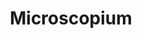---
cc-type: constellation
title: "Microscopium"
hashtag: microscopium
borders:
  - Capricornus
  - Grus
  - Indus
  - Piscis Austrinus
  - Sagittarius
  - Telescopium
subdivision-of:
  - southern celestial hemisphere
tags:
  - Constellation
---